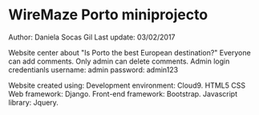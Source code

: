 # WireMaze Porto miniprojecto
Author: Daniela Socas Gil
Last update: 03/02/2017

Website center about "Is Porto the best European destination?"
Everyone can add comments. 
Only admin can delete comments. 
Admin login credentianls 
    username: admin
    password: admin123

Website created using:
    Development environment: Cloud9.
    HTML5
    CSS
    Web framework: Django.
    Front-end framework: Bootstrap.
    Javascript library: Jquery. 
